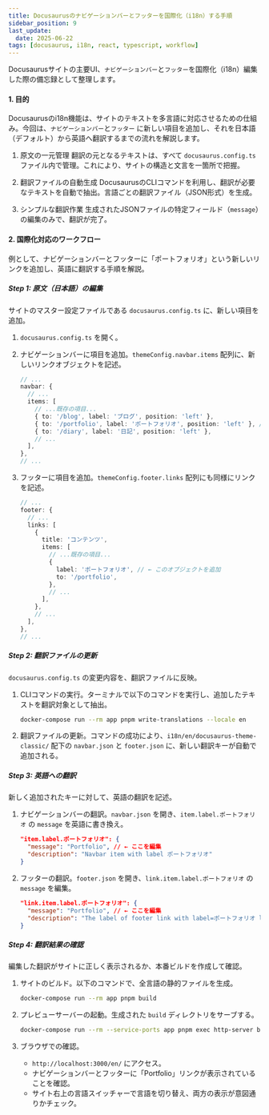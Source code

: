 ```yaml
---
title: Docusaurusのナビゲーションバーとフッターを国際化（i18n）する手順
sidebar_position: 9
last_update:
  date: 2025-06-22
tags: [docusaurus, i18n, react, typescript, workflow]
---
```


Docusaurusサイトの主要UI、`ナビゲーションバー`と`フッター`を国際化（i18n）編集した際の備忘録として整理します。

#### 1. 目的

Docusaurusのi18n機能は、サイトのテキストを多言語に対応させるための仕組み。今回は、`ナビゲーションバー`と`フッター` に新しい項目を追加し、それを日本語（デフォルト）から英語へ翻訳するまでの流れを解説します。

<!-- truncate -->

1.  原文の一元管理
    翻訳の元となるテキストは、すべて `docusaurus.config.ts` ファイル内で管理。これにより、サイトの構造と文言を一箇所で把握。

2.  翻訳ファイルの自動生成
    DocusaurusのCLIコマンドを利用し、翻訳が必要なテキストを自動で抽出。言語ごとの翻訳ファイル（JSON形式）を生成。

3.  シンプルな翻訳作業
    生成されたJSONファイルの特定フィールド（`message`）の編集のみで、翻訳が完了。

#### 2. 国際化対応のワークフロー

例として、ナビゲーションバーとフッターに「ポートフォリオ」という新しいリンクを追加し、英語に翻訳する手順を解説。

##### Step 1: 原文（日本語）の編集

サイトのマスター設定ファイルである `docusaurus.config.ts` に、新しい項目を追加。

1.  `docusaurus.config.ts` を開く。
2.  ナビゲーションバーに項目を追加。`themeConfig.navbar.items` 配列に、新しいリンクオブジェクトを記述。

    ```typescript:title=docusaurus.config.ts
    // ...
    navbar: {
      // ...
      items: [
        // ...既存の項目...
        { to: '/blog', label: 'ブログ', position: 'left' },
        { to: '/portfolio', label: 'ポートフォリオ', position: 'left' }, // ← この行を追加
        { to: '/diary', label: '日記', position: 'left' },
        // ...
      ],
    },
    // ...
    ```

3.  フッターに項目を追加。`themeConfig.footer.links` 配列にも同様にリンクを記述。

    ```typescript:title=docusaurus.config.ts
    // ...
    footer: {
      // ...
      links: [
        {
          title: 'コンテンツ',
          items: [
            // ...既存の項目...
            {
              label: 'ポートフォリオ', // ← このオブジェクトを追加
              to: '/portfolio',
            },
            // ...
          ],
        },
        // ...
      ],
    },
    // ...
    ```

##### Step 2: 翻訳ファイルの更新

`docusaurus.config.ts` の変更内容を、翻訳ファイルに反映。

1.  CLIコマンドの実行。ターミナルで以下のコマンドを実行し、追加したテキストを翻訳対象として抽出。

    ```bash
    docker-compose run --rm app pnpm write-translations --locale en
    ```

2.  翻訳ファイルの更新。コマンドの成功により、`i18n/en/docusaurus-theme-classic/` 配下の `navbar.json` と `footer.json` に、新しい翻訳キーが自動で追加される。

##### Step 3: 英語への翻訳

新しく追加されたキーに対して、英語の翻訳を記述。

1.  ナビゲーションバーの翻訳。`navbar.json` を開き、`item.label.ポートフォリオ` の `message` を英語に書き換え。

    ```json:title=i18n/en/docusaurus-theme-classic/navbar.json
    "item.label.ポートフォリオ": {
      "message": "Portfolio", // ← ここを編集
      "description": "Navbar item with label ポートフォリオ"
    }
    ```

2.  フッターの翻訳。`footer.json` を開き、`link.item.label.ポートフォリオ` の `message` を編集。

    ```json:title=i18n/en/docusaurus-theme-classic/footer.json
    "link.item.label.ポートフォリオ": {
      "message": "Portfolio", // ← ここを編集
      "description": "The label of footer link with label=ポートフォリオ linking to /portfolio"
    }
    ```

##### Step 4: 翻訳結果の確認

編集した翻訳がサイトに正しく表示されるか、本番ビルドを作成して確認。

1.  サイトのビルド。以下のコマンドで、全言語の静的ファイルを生成。

    ```bash
    docker-compose run --rm app pnpm build
    ```

2.  プレビューサーバーの起動。生成された `build` ディレクトリをサーブする。

    ```bash
    docker-compose run --rm --service-ports app pnpm exec http-server build --single --port 3000 --host 0.0.0.0
    ```

3.  ブラウザでの確認。
    *   `http://localhost:3000/en/` にアクセス。
    *   ナビゲーションバーとフッターに「Portfolio」リンクが表示されていることを確認。
    *   サイト右上の言語スイッチャーで言語を切り替え、両方の表示が意図通りかチェック。

